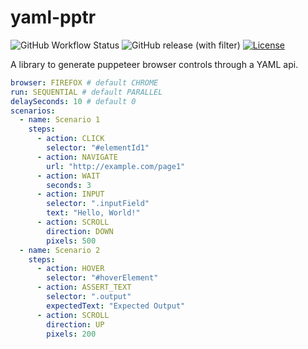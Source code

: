 # yaml-pptr

![GitHub Workflow Status](https://img.shields.io/github/actions/workflow/status/bloom-perf/yaml-pptr/ci.yml?style=for-the-badge&branch=main)
![GitHub release (with filter)](https://img.shields.io/github/v/release/bloom-perf/yaml-pptr?style=for-the-badge)
[![License](https://img.shields.io/badge/License-Apache_2.0-blue.svg?style=for-the-badge)](https://opensource.org/licenses/Apache-2.0)

A library to generate puppeteer browser controls through a YAML api.

```yaml
browser: FIREFOX # default CHROME
run: SEQUENTIAL # default PARALLEL
delaySeconds: 10 # default 0
scenarios:
  - name: Scenario 1
    steps:
      - action: CLICK
        selector: "#elementId1"
      - action: NAVIGATE
        url: "http://example.com/page1"
      - action: WAIT
        seconds: 3
      - action: INPUT
        selector: ".inputField"
        text: "Hello, World!"
      - action: SCROLL
        direction: DOWN
        pixels: 500
  - name: Scenario 2
    steps:
      - action: HOVER
        selector: "#hoverElement"
      - action: ASSERT_TEXT
        selector: ".output"
        expectedText: "Expected Output"
      - action: SCROLL
        direction: UP
        pixels: 200 
```